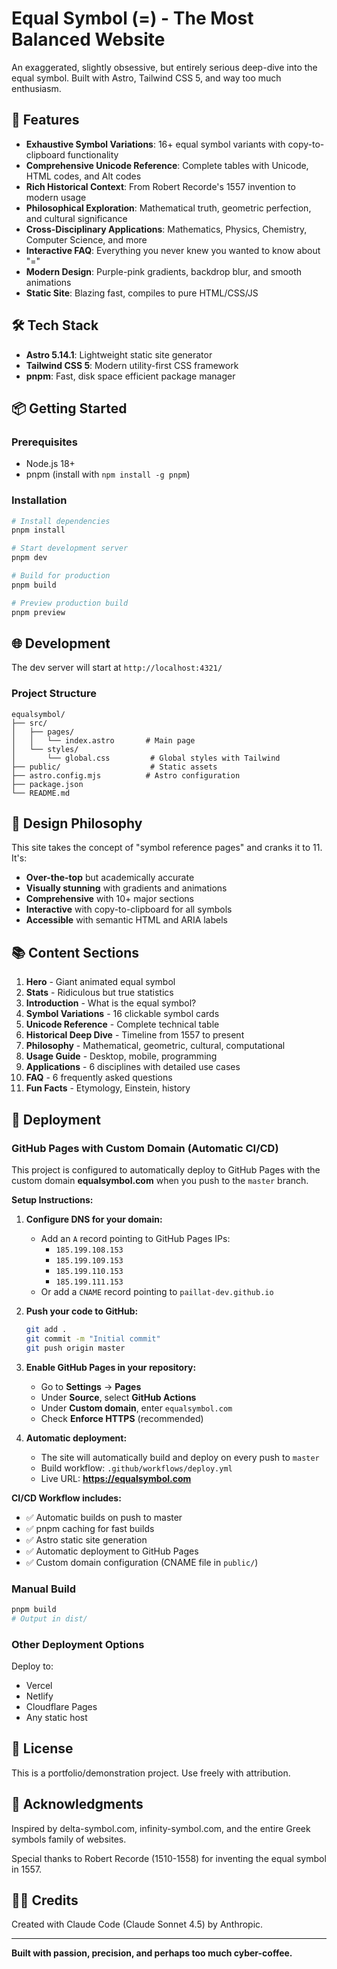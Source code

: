 # Equal Symbol (=) - The Most Balanced Website

An exaggerated, slightly obsessive, but entirely serious deep-dive into the equal symbol. Built with Astro, Tailwind CSS 5, and way too much enthusiasm.

## 🚀 Features

- **Exhaustive Symbol Variations**: 16+ equal symbol variants with copy-to-clipboard functionality
- **Comprehensive Unicode Reference**: Complete tables with Unicode, HTML codes, and Alt codes
- **Rich Historical Context**: From Robert Recorde's 1557 invention to modern usage
- **Philosophical Exploration**: Mathematical truth, geometric perfection, and cultural significance
- **Cross-Disciplinary Applications**: Mathematics, Physics, Chemistry, Computer Science, and more
- **Interactive FAQ**: Everything you never knew you wanted to know about "="
- **Modern Design**: Purple-pink gradients, backdrop blur, and smooth animations
- **Static Site**: Blazing fast, compiles to pure HTML/CSS/JS

## 🛠️ Tech Stack

- **Astro 5.14.1**: Lightweight static site generator
- **Tailwind CSS 5**: Modern utility-first CSS framework
- **pnpm**: Fast, disk space efficient package manager

## 📦 Getting Started

### Prerequisites

- Node.js 18+
- pnpm (install with `npm install -g pnpm`)

### Installation

```bash
# Install dependencies
pnpm install

# Start development server
pnpm dev

# Build for production
pnpm build

# Preview production build
pnpm preview
```

## 🌐 Development

The dev server will start at `http://localhost:4321/`

### Project Structure

```
equalsymbol/
├── src/
│   ├── pages/
│   │   └── index.astro       # Main page
│   └── styles/
│       └── global.css         # Global styles with Tailwind
├── public/                    # Static assets
├── astro.config.mjs          # Astro configuration
├── package.json
└── README.md
```

## 🎨 Design Philosophy

This site takes the concept of "symbol reference pages" and cranks it to 11. It's:
- **Over-the-top** but academically accurate
- **Visually stunning** with gradients and animations
- **Comprehensive** with 10+ major sections
- **Interactive** with copy-to-clipboard for all symbols
- **Accessible** with semantic HTML and ARIA labels

## 📚 Content Sections

1. **Hero** - Giant animated equal symbol
2. **Stats** - Ridiculous but true statistics
3. **Introduction** - What is the equal symbol?
4. **Symbol Variations** - 16 clickable symbol cards
5. **Unicode Reference** - Complete technical table
6. **Historical Deep Dive** - Timeline from 1557 to present
7. **Philosophy** - Mathematical, geometric, cultural, computational
8. **Usage Guide** - Desktop, mobile, programming
9. **Applications** - 6 disciplines with detailed use cases
10. **FAQ** - 6 frequently asked questions
11. **Fun Facts** - Etymology, Einstein, history

## 🚢 Deployment

### GitHub Pages with Custom Domain (Automatic CI/CD)

This project is configured to automatically deploy to GitHub Pages with the custom domain **equalsymbol.com** when you push to the `master` branch.

**Setup Instructions:**

1. **Configure DNS for your domain:**
   - Add an `A` record pointing to GitHub Pages IPs:
     - `185.199.108.153`
     - `185.199.109.153`
     - `185.199.110.153`
     - `185.199.111.153`
   - Or add a `CNAME` record pointing to `paillat-dev.github.io`

2. **Push your code to GitHub:**
   ```bash
   git add .
   git commit -m "Initial commit"
   git push origin master
   ```

3. **Enable GitHub Pages in your repository:**
   - Go to **Settings** → **Pages**
   - Under **Source**, select **GitHub Actions**
   - Under **Custom domain**, enter `equalsymbol.com`
   - Check **Enforce HTTPS** (recommended)

4. **Automatic deployment:**
   - The site will automatically build and deploy on every push to `master`
   - Build workflow: `.github/workflows/deploy.yml`
   - Live URL: **https://equalsymbol.com**

**CI/CD Workflow includes:**
- ✅ Automatic builds on push to master
- ✅ pnpm caching for fast builds
- ✅ Astro static site generation
- ✅ Automatic deployment to GitHub Pages
- ✅ Custom domain configuration (CNAME file in `public/`)

### Manual Build

```bash
pnpm build
# Output in dist/
```

### Other Deployment Options

Deploy to:
- Vercel
- Netlify
- Cloudflare Pages
- Any static host

## 📄 License

This is a portfolio/demonstration project. Use freely with attribution.

## 🙌 Acknowledgments

Inspired by delta-symbol.com, infinity-symbol.com, and the entire Greek symbols family of websites.

Special thanks to Robert Recorde (1510-1558) for inventing the equal symbol in 1557.

## 👨‍💻 Credits

Created with Claude Code (Claude Sonnet 4.5) by Anthropic.

---

**Built with passion, precision, and perhaps too much cyber-coffee.**
